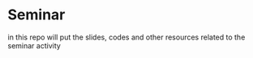 # Seminar
in this repo will put the slides, codes and other resources related to the seminar activity

